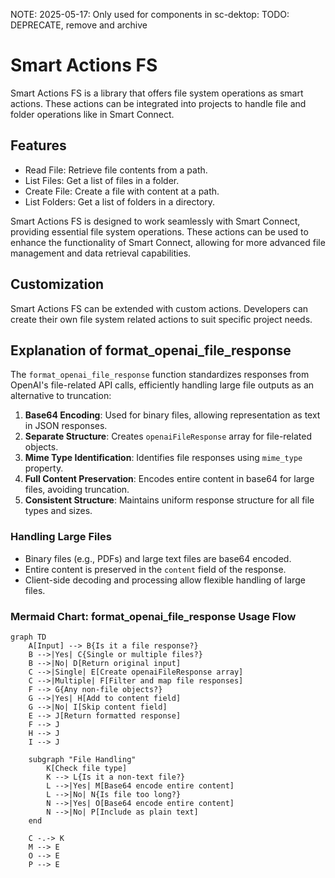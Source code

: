 NOTE: 2025-05-17: Only used for components in sc-dektop: TODO: DEPRECATE, remove and archive


# Smart Actions FS

Smart Actions FS is a library that offers file system operations as smart actions. These actions can be integrated into projects to handle file and folder operations like in Smart Connect.

## Features

- Read File: Retrieve file contents from a path.
- List Files: Get a list of files in a folder.
- Create File: Create a file with content at a path.
- List Folders: Get a list of folders in a directory.

Smart Actions FS is designed to work seamlessly with Smart Connect, providing essential file system operations. These actions can be used to enhance the functionality of Smart Connect, allowing for more advanced file management and data retrieval capabilities.

## Customization

Smart Actions FS can be extended with custom actions. Developers can create their own file system related actions to suit specific project needs.


## Explanation of format_openai_file_response

The `format_openai_file_response` function standardizes responses from OpenAI's file-related API calls, efficiently handling large file outputs as an alternative to truncation:

1. **Base64 Encoding**: Used for binary files, allowing representation as text in JSON responses.
2. **Separate Structure**: Creates `openaiFileResponse` array for file-related objects.
3. **Mime Type Identification**: Identifies file responses using `mime_type` property.
4. **Full Content Preservation**: Encodes entire content in base64 for large files, avoiding truncation.
5. **Consistent Structure**: Maintains uniform response structure for all file types and sizes.

### Handling Large Files

- Binary files (e.g., PDFs) and large text files are base64 encoded.
- Entire content is preserved in the `content` field of the response.
- Client-side decoding and processing allow flexible handling of large files.

### Mermaid Chart: format_openai_file_response Usage Flow
```mermaid
graph TD
    A[Input] --> B{Is it a file response?}
    B -->|Yes| C{Single or multiple files?}
    B -->|No| D[Return original input]
    C -->|Single| E[Create openaiFileResponse array]
    C -->|Multiple| F[Filter and map file responses]
    F --> G{Any non-file objects?}
    G -->|Yes| H[Add to content field]
    G -->|No| I[Skip content field]
    E --> J[Return formatted response]
    F --> J
    H --> J
    I --> J

    subgraph "File Handling"
        K[Check file type]
        K --> L{Is it a non-text file?}
        L -->|Yes| M[Base64 encode entire content]
        L -->|No| N{Is file too long?}
        N -->|Yes| O[Base64 encode entire content]
        N -->|No| P[Include as plain text]
    end

    C -.-> K
    M --> E
    O --> E
    P --> E
```

